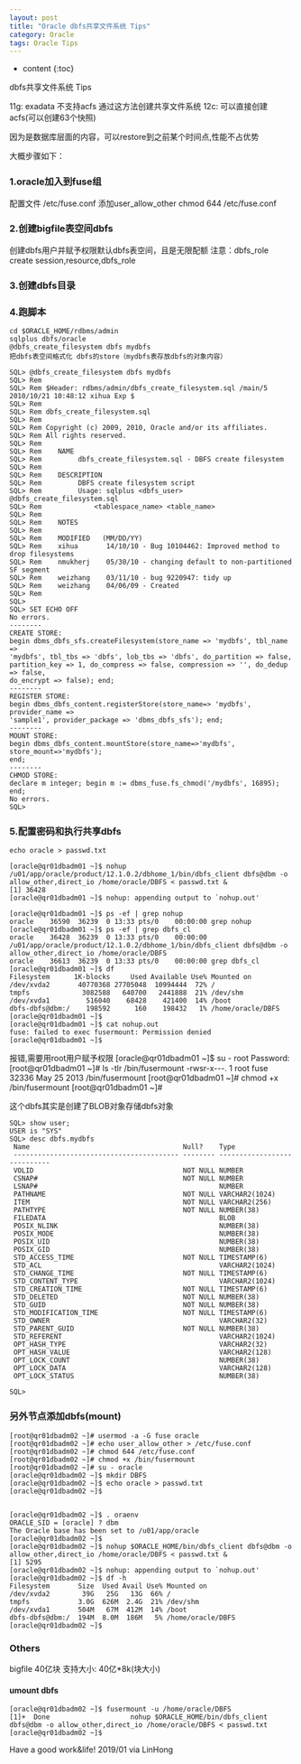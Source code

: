 ```yaml
---
layout: post
title: "Oracle dbfs共享文件系统 Tips"
category: Oracle
tags: Oracle Tips
---
```


* content
{:toc}




dbfs共享文件系统 Tips

11g: exadata 不支持acfs 通过这方法创建共享文件系统
12c: 可以直接创建acfs(可以创建63个快照)

因为是数据库层面的内容，可以restore到之前某个时间点,性能不占优势








大概步骤如下：



### 1.oracle加入到fuse组
配置文件 /etc/fuse.conf 添加user_allow_other
chmod 644 /etc/fuse.conf

### 2.创建bigfile表空间dbfs
创建dbfs用户并赋予权限默认dbfs表空间，且是无限配额
注意：dbfs_role
	create session,resource,dbfs_role
	
### 3.创建dbfs目录

### 4.跑脚本
	cd $ORACLE_HOME/rdbms/admin
	sqlplus dbfs/oracle
	@dbfs_create_filesystem dbfs mydbfs
	把dbfs表空间格式化 dbfs的store（mydbfs表存放dbfs的对象内容）

	SQL> @dbfs_create_filesystem dbfs mydbfs
	SQL> Rem
	SQL> Rem $Header: rdbms/admin/dbfs_create_filesystem.sql /main/5 2010/10/21 10:48:12 xihua Exp $
	SQL> Rem
	SQL> Rem dbfs_create_filesystem.sql
	SQL> Rem
	SQL> Rem Copyright (c) 2009, 2010, Oracle and/or its affiliates.
	SQL> Rem All rights reserved.
	SQL> Rem
	SQL> Rem    NAME
	SQL> Rem         dbfs_create_filesystem.sql - DBFS create filesystem
	SQL> Rem
	SQL> Rem    DESCRIPTION
	SQL> Rem         DBFS create filesystem script
	SQL> Rem         Usage: sqlplus <dbfs_user> @dbfs_create_filesystem.sql
	SQL> Rem             <tablespace_name> <table_name>
	SQL> Rem
	SQL> Rem    NOTES
	SQL> Rem
	SQL> Rem    MODIFIED   (MM/DD/YY)
	SQL> Rem    xihua       14/10/10 - Bug 10104462: Improved method to drop filesystems
	SQL> Rem    nmukherj    05/30/10 - changing default to non-partitioned SF segment
	SQL> Rem    weizhang    03/11/10 - bug 9220947: tidy up
	SQL> Rem    weizhang    04/06/09 - Created
	SQL> Rem
	SQL>
	SQL> SET ECHO OFF
	No errors.
	--------
	CREATE STORE:
	begin dbms_dbfs_sfs.createFilesystem(store_name => 'mydbfs', tbl_name =>
	'mydbfs', tbl_tbs => 'dbfs', lob_tbs => 'dbfs', do_partition => false,
	partition_key => 1, do_compress => false, compression => '', do_dedup => false,
	do_encrypt => false); end;
	--------
	REGISTER STORE:
	begin dbms_dbfs_content.registerStore(store_name=> 'mydbfs', provider_name =>
	'sample1', provider_package => 'dbms_dbfs_sfs'); end;
	--------
	MOUNT STORE:
	begin dbms_dbfs_content.mountStore(store_name=>'mydbfs', store_mount=>'mydbfs');
	end;
	--------
	CHMOD STORE:
	declare m integer; begin m := dbms_fuse.fs_chmod('/mydbfs', 16895); end;
	No errors.
	SQL>

### 5.配置密码和执行共享dbfs

	echo oracle > passwd.txt

	[oracle@qr01dbadm01 ~]$ nohup /u01/app/oracle/product/12.1.0.2/dbhome_1/bin/dbfs_client dbfs@dbm -o allow_other,direct_io /home/oracle/DBFS < passwd.txt &
	[1] 36428
	[oracle@qr01dbadm01 ~]$ nohup: appending output to `nohup.out'

	[oracle@qr01dbadm01 ~]$ ps -ef | grep nohup
	oracle    36590  36239  0 13:33 pts/0    00:00:00 grep nohup
	[oracle@qr01dbadm01 ~]$ ps -ef | grep dbfs_cl
	oracle    36428  36239  0 13:33 pts/0    00:00:00 /u01/app/oracle/product/12.1.0.2/dbhome_1/bin/dbfs_client dbfs@dbm -o allow_other,direct_io /home/oracle/DBFS
	oracle    36613  36239  0 13:33 pts/0    00:00:00 grep dbfs_cl
	[oracle@qr01dbadm01 ~]$ df
	Filesystem      1K-blocks     Used Available Use% Mounted on
	/dev/xvda2       40770368 27705048  10994444  72% /
	tmpfs             3082588   640700   2441888  21% /dev/shm
	/dev/xvda1         516040    68428    421400  14% /boot
	dbfs-dbfs@dbm:/    198592      160    198432   1% /home/oracle/DBFS
	[oracle@qr01dbadm01 ~]$ 
	[oracle@qr01dbadm01 ~]$ cat nohup.out
	fuse: failed to exec fusermount: Permission denied
	[oracle@qr01dbadm01 ~]$ 

报错,需要用root用户赋予权限
	[oracle@qr01dbadm01 ~]$ su - root
	Password:
	[root@qr01dbadm01 ~]# ls -tlr /bin/fusermount
	-rwsr-x---. 1 root fuse 32336 May 25  2013 /bin/fusermount
	[root@qr01dbadm01 ~]# chmod +x /bin/fusermount
	[root@qr01dbadm01 ~]#

这个dbfs其实是创建了BLOB对象存储dbfs对象

	SQL> show user;
	USER is "SYS"
	SQL> desc dbfs.mydbfs
	 Name                                      Null?    Type
	 ----------------------------------------- -------- ----------------------------
	 VOLID                                     NOT NULL NUMBER
	 CSNAP#                                    NOT NULL NUMBER
	 LSNAP#                                             NUMBER
	 PATHNAME                                  NOT NULL VARCHAR2(1024)
	 ITEM                                      NOT NULL VARCHAR2(256)
	 PATHTYPE                                  NOT NULL NUMBER(38)
	 FILEDATA                                           BLOB
	 POSIX_NLINK                                        NUMBER(38)
	 POSIX_MODE                                         NUMBER(38)
	 POSIX_UID                                          NUMBER(38)
	 POSIX_GID                                          NUMBER(38)
	 STD_ACCESS_TIME                           NOT NULL TIMESTAMP(6)
	 STD_ACL                                            VARCHAR2(1024)
	 STD_CHANGE_TIME                           NOT NULL TIMESTAMP(6)
	 STD_CONTENT_TYPE                                   VARCHAR2(1024)
	 STD_CREATION_TIME                         NOT NULL TIMESTAMP(6)
	 STD_DELETED                               NOT NULL NUMBER(38)
	 STD_GUID                                  NOT NULL NUMBER(38)
	 STD_MODIFICATION_TIME                     NOT NULL TIMESTAMP(6)
	 STD_OWNER                                          VARCHAR2(32)
	 STD_PARENT_GUID                           NOT NULL NUMBER(38)
	 STD_REFERENT                                       VARCHAR2(1024)
	 OPT_HASH_TYPE                                      VARCHAR2(32)
	 OPT_HASH_VALUE                                     VARCHAR2(128)
	 OPT_LOCK_COUNT                                     NUMBER(38)
	 OPT_LOCK_DATA                                      VARCHAR2(128)
	 OPT_LOCK_STATUS                                    NUMBER(38)

	SQL>
	

### 另外节点添加dbfs(mount)

	[root@qr01dbadm02 ~]# usermod -a -G fuse oracle
	[root@qr01dbadm02 ~]# echo user_allow_other > /etc/fuse.conf
	[root@qr01dbadm02 ~]# chmod 644 /etc/fuse.conf
	[root@qr01dbadm02 ~]# chmod +x /bin/fusermount
	[root@qr01dbadm02 ~]# su - oracle
	[oracle@qr01dbadm02 ~]$ mkdir DBFS
	[oracle@qr01dbadm02 ~]$ echo oracle > passwd.txt
	[oracle@qr01dbadm02 ~]$


	[oracle@qr01dbadm02 ~]$ . oraenv
	ORACLE_SID = [oracle] ? dbm
	The Oracle base has been set to /u01/app/oracle
	[oracle@qr01dbadm02 ~]$
	[oracle@qr01dbadm02 ~]$ nohup $ORACLE_HOME/bin/dbfs_client dbfs@dbm -o allow_other,direct_io /home/oracle/DBFS < passwd.txt &
	[1] 5295
	[oracle@qr01dbadm02 ~]$ nohup: appending output to `nohup.out'
	[oracle@qr01dbadm02 ~]$ df -h
	Filesystem       Size  Used Avail Use% Mounted on
	/dev/xvda2        39G   25G   13G  66% /
	tmpfs            3.0G  626M  2.4G  21% /dev/shm
	/dev/xvda1       504M   67M  412M  14% /boot
	dbfs-dbfs@dbm:/  194M  8.0M  186M   5% /home/oracle/DBFS
	[oracle@qr01dbadm02 ~]$

### Others

bigfile 40亿块
支持大小: 40亿*8k(块大小)

#### umount dbfs

	[oracle@qr01dbadm02 ~]$ fusermount -u /home/oracle/DBFS
	[1]+  Done                    nohup $ORACLE_HOME/bin/dbfs_client dbfs@dbm -o allow_other,direct_io /home/oracle/DBFS < passwd.txt
	[oracle@qr01dbadm02 ~]$








Have a good work&life! 2019/01 via LinHong




